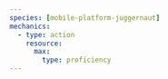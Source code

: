 ```yaml
---
species: [mobile-platform-juggernaut]
mechanics:
  - type: action
    resource:
      max:
        type: proficiency
---
```

